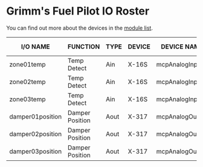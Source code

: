 # Grimm's Fuel Pilot IO Roster

You can find out more about the devices in the [module list][readme].

[readme]: README.md

I/O NAME          | FUNCTION        | TYPE   | DEVICE    | DEVICE NAME        | LOCATION | TERMINAL #
----------------- | --------------- | ------ | --------- | ------------------ | -------- | ----------
zone01temp        | Temp Detect     | Ain    | X-16S     | mcpAnalogInput     | MCP      | Ain1
zone02temp        | Temp Detect     | Ain    | X-16S     | mcpAnalogInput     | MCP      | Ain2
zone03temp        | Temp Detect     | Ain    | X-16S     | mcpAnalogInput     | MCP      | Ain3
damper01position  | Damper Position | Aout   | X-317     | mcpAnalogOutput    | MCP      | Out1
damper02position  | Damper Position | Aout   | X-317     | mcpAnalogOutput    | MCP      | Out2
damper03position  | Damper Position | Aout   | X-317     | mcpAnalogOutput    | MCP      | Out3
